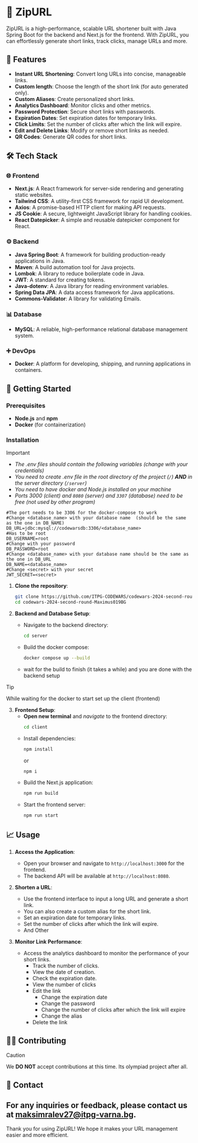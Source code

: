 # 🌟 ZipURL

ZipURL is a high-performance, scalable URL shortener built with Java Spring Boot for the backend and Next.js for the frontend. With ZipURL, you can effortlessly generate short links, track clicks, manage URLs and more.

## 📜 Features

- **Instant URL Shortening**: Convert long URLs into concise, manageable links.
- **Custom length**: Choose the length of the short link (for auto generated only).
- **Custom Aliases**: Create personalized short links.
- **Analytics Dashboard**: Monitor clicks and other metrics.
- **Password Protection**: Secure short links with passwords.
- **Expiration Dates**: Set expiration dates for temporary links.
- **Click Limits**: Set the number of clicks after which the link will expire.
- **Edit and Delete Links**: Modify or remove short links as needed.
- **QR Codes**: Generate QR codes for short links.

## 🛠️ Tech Stack

### 🌐 Frontend
- **Next.js**: A React framework for server-side rendering and generating static websites.
- **Tailwind CSS**: A utility-first CSS framework for rapid UI development.
- **Axios**: A promise-based HTTP client for making API requests.
- **JS Cookie**: A secure, lightweight JavaScript library for handling cookies.
- **React Datepicker**: A simple and reusable datepicker component for React.

### ⚙️ Backend
- **Java Spring Boot**: A framework for building production-ready applications in Java.
- **Maven**: A build automation tool for Java projects.
- **Lombok**: A library to reduce boilerplate code in Java.
- **JWT**: A standard for creating tokens.
- **Java-dotenv**: A Java library for reading environment variables.
- **Spring Data JPA**: A data access framework for Java applications.
- **Commons-Validator**: A library for validating Emails.

### 📊 Database
- **MySQL**: A reliable, high-performance relational database management system.

### ➕ DevOps
- **Docker**: A platform for developing, shipping, and running applications in containers.

## 🚀 Getting Started

### Prerequisites
- **Node.js** and **npm**
- **Docker** (for containerization)

### Installation

> [!IMPORTANT]
> - *The .env files should contain the following variables (change with your credentials)*
> - *You need to create .env file in the root directory of the project (`/`)  **AND** in the server directory (`/server`)*
> - *You need to have *docker* and *Node.js* installed on your machine*
> - *Ports 3000 (client) and `8080` (server) and `3307` (database) need to be free (not used by other program)*

   ```dotenv
   #The port needs to be 3306 for the docker-compose to work
   #Change <database_name> with your database name  (should be the same as the one in DB_NAME)
   DB_URL=jdbc:mysql://codewarsdb:3306/<database_name>
   #Has to be root
   DB_USERNAME=root
   #Change with your password
   DB_PASSWORD=root
   #Change <database_name> with your database name should be the same as the one in DB_URL
   DB_NAME=<database_name>
   #Change <secret> with your secret
   JWT_SECRET=<secret>
   ```

1. **Clone the repository**:
    ```sh
    git clone https://github.com/ITPG-CODEWARS/codewars-2024-second-round-Maximus019BG.git
    cd codewars-2024-second-round-Maximus019BG
    ```

2. **Backend and Database Setup**:
   - Navigate to the backend directory:
       ```sh
       cd server
       ```
   - Build the docker compose:
       ```sh
       docker compose up --build
       ```
   - wait for the build to finish (it takes a while) and you are done with the backend setup
   
> [!TIP]
> While waiting for the docker to start set up the client (frontend)


3. **Frontend Setup**:
   - **Open new terminal** and *navigate* to the frontend directory:
       ```sh
       cd client
       ```
   - Install dependencies:
       ```sh
       npm install
       ```
     or
       ```sh
       npm i
       ```
   - Build the Next.js application:
       ```sh
       npm run build
       ```
   - Start the frontend server:
       ```sh
       npm run start
       ```

## 📈 Usage
1. **Access the Application**:
   - Open your browser and navigate to `http://localhost:3000` for the frontend.
   - The backend API will be available at `http://localhost:8080`.

2. **Shorten a URL**:
   - Use the frontend interface to input a long URL and generate a short link.
   - You can also create a custom alias for the short link.
   - Set an expiration date for temporary links.
   - Set the number of clicks after which the link will expire.
   - And Other


3. **Monitor Link Performance**:
   - Access the analytics dashboard to monitor the performance of your short links.
      - Track the number of clicks.
      - View the date of creation.
      - Check the expiration date.
      - View the number of clicks
      - Edit the link
         - Change the expiration date
         - Change the password
         - Change the number of clicks after which the link will expire
         - Change the alias
      - Delete the link


## 🤝❌ Contributing

> [!CAUTION]
> We **DO NOT** accept contributions at this time.
> Its olympiad project after all.

## 📧 Contact
For any inquiries or feedback, please contact us at [maksimralev27@itpg-varna.bg](mailto:maksimralev27@itpg-varna.bg).
---

Thank you for using ZipURL! We hope it makes your URL management easier and more efficient.
